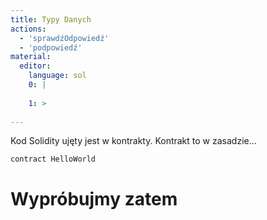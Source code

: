 ```yaml
---
title: Typy Danych
actions:
  - 'sprawdźOdpowiedź'
  - 'podpowiedź'
material:
  editor:
    language: sol
    0: |
      
    1: >
      
---
```

Kod Solidity ujęty jest w kontrakty. Kontrakt to w zasadzie...

    contract HelloWorld
    
    

# Wypróbujmy zatem